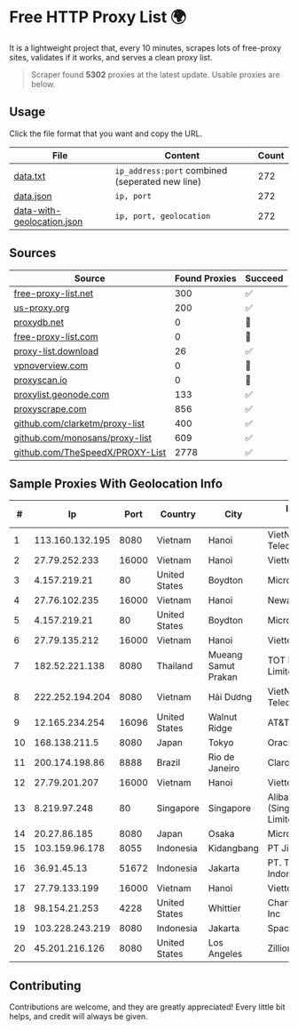 
# Free HTTP Proxy List 🌍

It is a lightweight project that, every 10 minutes, scrapes lots of free-proxy sites, validates if it works, and serves a clean proxy list.


> Scraper found **5302** proxies at the latest update. Usable proxies are below.

## Usage

Click the file format that you want and copy the URL.


|File|Content|Count|
|----|-------|-----|
|[data.txt](https://raw.githubusercontent.com/themiralay/Proxy-List-World/master/data.txt)|`ip_address:port` combined (seperated new line)|272|
|[data.json](https://raw.githubusercontent.com/themiralay/Proxy-List-World/master/data.json)|`ip, port`|272|
|[data-with-geolocation.json](https://raw.githubusercontent.com/themiralay/Proxy-List-World/master/data-with-geolocation.json)|`ip, port, geolocation`|272|

## Sources

|Source|Found Proxies|Succeed|
|------|-------------|-------|
|[free-proxy-list.net](https://free-proxy-list.net)|300|✅|
|[us-proxy.org](https://www.us-proxy.org)|200|✅|
|[proxydb.net](http://proxydb.net)|0|🚫|
|[free-proxy-list.com](https://free-proxy-list.com/?page=&port=&type%5B%5D=http&type%5B%5D=https&up_time=0&search=Search)|0|🚫|
|[proxy-list.download](https://www.proxy-list.download/HTTP)|26|✅|
|[vpnoverview.com](https://vpnoverview.com/privacy/anonymous-browsing/free-proxy-servers)|0|🚫|
|[proxyscan.io](https://www.proxyscan.io)|0|🚫|
|[proxylist.geonode.com](https://proxylist.geonode.com/api/proxy-list?limit=300&page=1&sort_by=lastChecked&sort_type=desc&protocols=http,https)|133|✅|
|[proxyscrape.com](https://api.proxyscrape.com/v2/?request=displayproxies&protocol=http&timeout=10000&country=all&ssl=all&anonymity=all)|856|✅|
|[github.com/clarketm/proxy-list](https://raw.githubusercontent.com/clarketm/proxy-list/master/proxy-list-raw.txt)|400|✅|
|[github.com/monosans/proxy-list](https://raw.githubusercontent.com/monosans/proxy-list/main/proxies/http.txt)|609|✅|
|[github.com/TheSpeedX/PROXY-List](https://raw.githubusercontent.com/TheSpeedX/PROXY-List/master/http.txt)|2778|✅|


## Sample Proxies With Geolocation Info

|#|Ip|Port|Country|City|Internet Service Provider|
|-|--|----|-------|----|-------------------------|
|1|113.160.132.195|8080|Vietnam|Hanoi|VietNam Post and Telecom Corporation|
|2|27.79.252.233|16000|Vietnam|Hanoi|Viettel Corporation|
|3|4.157.219.21|80|United States|Boydton|Microsoft Corporation|
|4|27.76.102.235|16000|Vietnam|Hanoi|Newass2011xDSLHCMC|
|5|4.157.219.21|80|United States|Boydton|Microsoft Corporation|
|6|27.79.135.212|16000|Vietnam|Hanoi|Viettel Corporation|
|7|182.52.221.138|8080|Thailand|Mueang Samut Prakan|TOT Public Company Limited|
|8|222.252.194.204|8080|Vietnam|Hải Dương|VietNam Post and Telecom Corporation|
|9|12.165.234.254|16096|United States|Walnut Ridge|AT&T Services, Inc.|
|10|168.138.211.5|8080|Japan|Tokyo|Oracle Corporation|
|11|200.174.198.86|8888|Brazil|Rio de Janeiro|Claro S.A|
|12|27.79.201.207|16000|Vietnam|Hanoi|Viettel Corporation|
|13|8.219.97.248|80|Singapore|Singapore|Alibaba Cloud (Singapore) Private Limited|
|14|20.27.86.185|8080|Japan|Osaka|Microsoft Corporation|
|15|103.159.96.178|8055|Indonesia|Kidangbang|PT Jinde Grup Indonesia|
|16|36.91.45.13|51672|Indonesia|Jakarta|PT. Telekomunikasi Indonesia|
|17|27.79.133.199|16000|Vietnam|Hanoi|Viettel Corporation|
|18|98.154.21.253|4228|United States|Whittier|Charter Communications Inc|
|19|103.228.243.219|8080|Indonesia|Jakarta|SpaceX Starlink|
|20|45.201.216.126|8080|United States|Los Angeles|Zillion Network Inc.|



## Contributing

Contributions are welcome, and they are greatly appreciated! Every
little bit helps, and credit will always be given.

